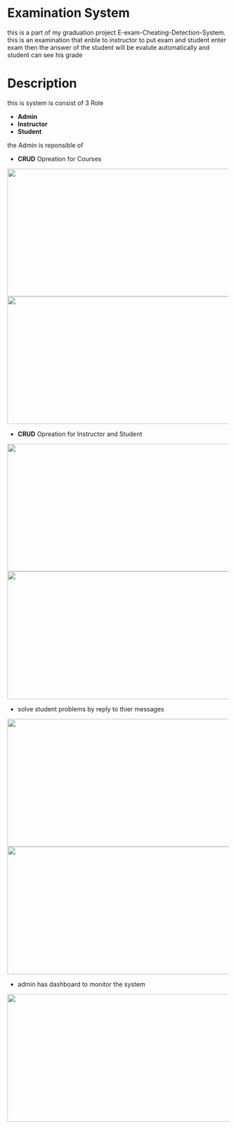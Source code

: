 # Examination System 
this is a part of my graduation project E-exam-Cheating-Detection-System.
this is an examination that enble to instructor to put exam and student enter exam then the answer of the student will be evalute automatically and student can see his grade 

# Description
this is system is consist of 3 Role
* **Admin**
* **Instructor**
* **Student**

the Admin is reponsible of 
*  **CRUD** Opreation for Courses


  <img  width="600" height="290" src="https://github.com/MostafaMagdy55/Examination-System/blob/main/images/Cousres.PNG">    
  <img  width="600" height="290" src="https://github.com/MostafaMagdy55/Examination-System/blob/main/images/addCourse.PNG"> 

* **CRUD** Opreation for  Instructor and Student

 <img  width="600" height="290" src="https://github.com/MostafaMagdy55/Examination-System/blob/main/images/addInstructor.PNG">    
 <img  width="600" height="290" src="https://github.com/MostafaMagdy55/Examination-System/blob/main/images/showInstructor.PNG"> 
 
 * solve student problems by reply to thier messages

 <img  width="600" height="290" src="https://github.com/MostafaMagdy55/Examination-System/blob/main/images/problems.PNG">    
 <img  width="600" height="290" src="https://github.com/MostafaMagdy55/Examination-System/blob/main/images/adminReplay.PNG"> 
 
  * admin has dashboard to monitor the system
 <img  width="600" height="290" src="https://github.com/MostafaMagdy55/Examination-System/blob/main/images/dashboard.PNG">    




